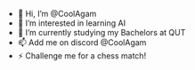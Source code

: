 - 👋 Hi, I’m @CoolAgam
- 👀 I’m interested in learning AI
- 🌱 I’m currently studying my Bachelors at QUT
- 📫 Add me on discord @CoolAgam
- ⚡ Challenge me for a chess match!
<!---
CoolAgam/CoolAgam is a ✨ special ✨ repository because its `README.md` (this file) appears on your GitHub profile.
You can click the Preview link to take a look at your changes.
--->
